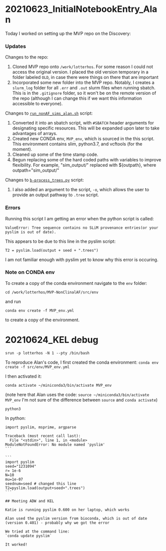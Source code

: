 # 20210623_InitialNotebookEntry_Alan

Today I worked on setting up the MVP repo on the Discovery:

### Updates

Changes to the repo:

1) Cloned MVP repo onto `/work/lotterhos`. For some reason I could not access the original version. I placed the old version temporary in a folder labeled `OLD`, in case there were things on there that are important
2) Incorporated some new folder into the MVP repo. Notably, I creates a `slurm_log` folder for all `.err` and `.out` slurm files when running sbatch. This is in the `.gitignore` folder, so it won't be on the remote version of the repo (although I can change this if we want this information accessible to everyone).


Changes to [`run_nonAF_sims_alan.sh`](https://github.com/ModelValidationProgram/MVP-NonClinalAF/blob/alan/src/run_nonAF_sims_alan.sh) script: 

1) Converted it into an sbatch script, with `#SBATCH` header arguments for designating specific resources. This will be expanded upon later to take advantages of arrays.
2) Created new CONDA env, `MVP_env`, which is sourced in the this script. This environment contains slim, python3.7, and vcftools (for the moment).
3) Cleaned up some of the time stamp code.
4) Begun replacing some of the hard coded paths with variables to improve flexibility. For example, "sim_output/" replaced with ${outpath}, where outpath="sim_output/"

Changes to [`b-process_trees.py`](https://github.com/ModelValidationProgram/MVP-NonClinalAF/blob/alan/src/b-process_trees.py) script:

1) I also added an argument to the script, `-o`, which allows the user to provide an output pathway to `.tree` script.
 
### Errors

Running this script I am getting an error when the python script is called:
```
ValueError: Tree sequence contains no SLiM provenance entries(or your pyslim is out of date).
```

This appears to be due to this line in the pyslim script:
```
T2 = pyslim.load(output + seed + ".trees")
```

I am not familiar enough with pyslim yet to know why this error is occuring.

### Note on CONDA env
To create a copy of the conda environment navigate to the `env` folder:
```
cd /work/lotterhos/MVP-NonClinalAF/src/env
```
and run 
```
conda env create -f MVP_env.yml
```
to create a copy of the environment.

# 20210624_KEL debug

`srun -p lotterhos -N 1 --pty /bin/bash`

To reproduce Alan's code, I first created the conda environment:
`conda env create -f src/env/MVP_env.yml`

I then activated it:

`conda activate ~/miniconda3/bin/activate MVP_env`

(note here that Alan uses the code: `source ~/miniconda3/bin/activate MVP_env`
I'm not sure of the difference between `source` and `conda activate`)

`python3`

In python:

````
import pyslim, msprime, argparse

Traceback (most recent call last):
  File "<stdin>", line 1, in <module>
ModuleNotFoundError: No module named 'pyslim'
```

```
import pyslim
seed="1231094"
r= 1e-6
N=10
mu=1e-07
seednum=seed # changed this line
T2=pyslim.load(output+seed+".trees")
```

## Meeting ADW and KEL

Katie is running pyslim 0.600 on her laptop, which works

Alan used the pyslim version from bioconda, which is out of date (version 0.401) - probably why we got the error

We tried at the command line:
`conda update pyslim`

It worked!

